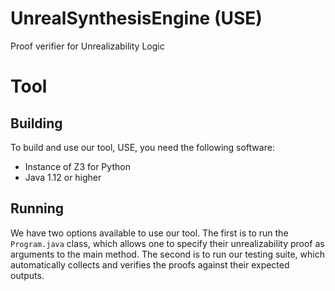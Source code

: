 # UnrealSynthesisEngine (USE)
Proof verifier for Unrealizability Logic

# Tool
## Building
To build and use our tool, USE, you need the following software:
- Instance of Z3 for Python
- Java 1.12 or higher

## Running
We have two options available to use our tool. The first is to run the `Program.java` class, 
which allows one to specify their unrealizability proof as arguments to the main method.
The second is to run our testing suite, which automatically collects and verifies the
proofs against their expected outputs.

